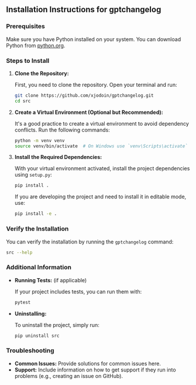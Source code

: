 ## Installation Instructions for gptchangelog

### Prerequisites

Make sure you have Python installed on your system. You can download Python from [python.org](https://www.python.org/).

### Steps to Install

1. **Clone the Repository:**

   First, you need to clone the repository. Open your terminal and run:

   ```sh
   git clone https://github.com/xjodoin/gptchangelog.git
   cd src
   ```

2. **Create a Virtual Environment (Optional but Recommended):**

   It's a good practice to create a virtual environment to avoid dependency conflicts. Run the following commands:

   ```sh
   python -m venv venv
   source venv/bin/activate  # On Windows use `venv\Scripts\activate`
   ```

3. **Install the Required Dependencies:**

   With your virtual environment activated, install the project dependencies using `setup.py`:

   ```sh
   pip install .
   ```

   If you are developing the project and need to install it in editable mode, use:

   ```sh
   pip install -e .
   ```

### Verify the Installation

You can verify the installation by running the `gptchangelog` command:

```sh
src --help
```

### Additional Information

- **Running Tests:** (if applicable)
  
  If your project includes tests, you can run them with:

  ```sh
  pytest
  ```

- **Uninstalling:**
  
  To uninstall the project, simply run:

  ```sh
  pip uninstall src
  ```

### Troubleshooting

- **Common Issues:** Provide solutions for common issues here.
- **Support:** Include information on how to get support if they run into problems (e.g., creating an issue on GitHub).
